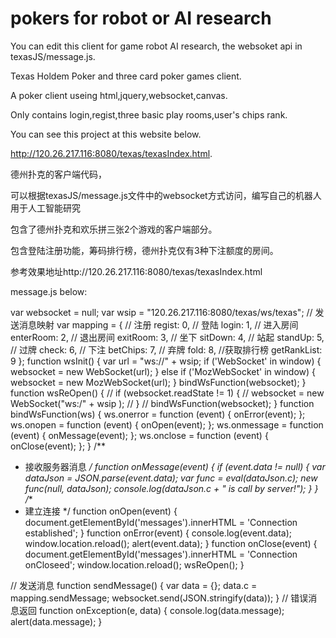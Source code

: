 # pokers for robot or AI research

You can edit this client for game robot AI research,
the websoket api in texasJS/message.js.

Texas Holdem Poker and three card poker games client. 

A poker client useing html,jquery,websocket,canvas. 

Only contains login,regist,three basic play rooms,user's chips rank. 

You can see this project at this website below. 

http://120.26.217.116:8080/texas/texasIndex.html. 

德州扑克的客户端代码， 

可以根据texasJS/message.js文件中的websocket方式访问，编写自己的机器人用于人工智能研究

包含了德州扑克和欢乐拼三张2个游戏的客户端部分。 

包含登陆注册功能，筹码排行榜，德州扑克仅有3种下注额度的房间。 

参考效果地址http://120.26.217.116:8080/texas/texasIndex.html 

message.js below:

var websocket = null;
var wsip = "120.26.217.116:8080/texas/ws/texas";
// 发送消息映射
var mapping = {
    // 注册
    regist: 0,
    // 登陆
    login: 1,
    // 进入房间
    enterRoom: 2,
    // 退出房间
    exitRoom: 3,
    // 坐下
    sitDown: 4,
    // 站起
    standUp: 5,
    // 过牌
    check: 6,
    // 下注
    betChips: 7,
    // 弃牌
    fold: 8,
    //获取排行榜
    getRankList: 9
};
function wsInit() {
    var url = "ws://" + wsip;
    if ('WebSocket' in window) {
        websocket = new WebSocket(url);
    } else if ('MozWebSocket' in window) {
        websocket = new MozWebSocket(url);
    }
    bindWsFunction(websocket);
}
function wsReOpen() {
    // if (websocket.readState != 1) {
    // websocket = new WebSocket("ws:/" + wsip );
    // }
    // bindWsFunction(websocket);
}
function bindWsFunction(ws) {
    ws.onerror = function (event) {
        onError(event);
    };
    ws.onopen = function (event) {
        onOpen(event);
    };
    ws.onmessage = function (event) {
        onMessage(event);
    };
    ws.onclose = function (event) {
        onClose(event);
    };
}
/**
 * 接收服务器消息
 */
function onMessage(event) {
    if (event.data != null) {
        var dataJson = JSON.parse(event.data);
        var func = eval(dataJson.c);
        new func(null, dataJson);
        console.log(dataJson.c + " is call by server!");
    }
}
/**
 * 建立连接
 */
function onOpen(event) {
    document.getElementById('messages').innerHTML = 'Connection established';
}
function onError(event) {
    console.log(event.data);
    window.location.reload();
    alert(event.data);
}
function onClose(event) {
    document.getElementById('messages').innerHTML = 'Connection onCloseed';
    window.location.reload();
    wsReOpen();
}

// 发送消息
function sendMessage() {
    var data = {};
    data.c = mapping.sendMessage;
    websocket.send(JSON.stringify(data));
}
// 错误消息返回
function onException(e, data) {
    console.log(data.message);
    alert(data.message);
}
